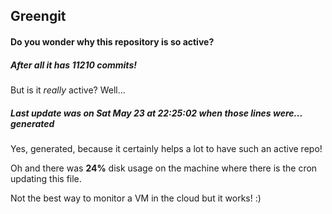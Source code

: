 ## Greengit

#### Do you wonder why this repository is so active?

##### After all it has 11210 commits!

But is it *really* active? Well...

##### Last update was on Sat May 23 at 22:25:02 when those lines were... generated

Yes, generated, because it certainly helps a lot to have such an active repo!

Oh and there was **24%** disk usage on the machine
where there is the cron updating this file.

Not the best way to monitor a VM in the cloud but it works! :)
